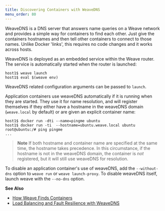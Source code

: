 ```yaml
---
title: Discovering Containers with WeaveDNS
menu_order: 80
---
```




WeaveDNS is a DNS server that answers name queries on a Weave network
and provides a simple way for containers to find each other. Just give
the containers hostnames and then tell other containers to connect to
those names.  Unlike Docker 'links', this requires no code changes and
it works across hosts.

WeaveDNS is deployed as an embedded service within the Weave router.
The service is automatically started when the router is launched:

```
host1$ weave launch
host1$ eval $(weave env)
```

WeaveDNS related configuration arguments can be passed to `launch`.

Application containers use weaveDNS automatically if it is
running when they are started. They use it for name
resolution, and will register themselves if they either have a
hostname in the weaveDNS domain (`weave.local` by default) or are given an explicit container name:

```
host1$ docker run -dti --name=pingme ubuntu
host1$ docker run -ti  --hostname=ubuntu.weave.local ubuntu
root@ubuntu:/# ping pingme
...
```

> **Note** If both hostname and container name are specified at
the same time, the hostname takes precedence. In this circumstance, if
the hostname is not in the weaveDNS domain, the container is *not*
registered, but it will still use weaveDNS for resolution.

To disable an application container's use of weaveDNS, add the
`--without-dns` option to `weave run` or `weave launch-proxy`. To
disable weaveDNS itself, launch weave with the `--no-dns` option.

**See Also**

 * [How Weave Finds Containers](/site/weave-docker-api.md)
 * [Load Balancing and Fault Resilience with WeaveDNS](/site/weavedns/load-balance-fault-weavedns.md)
